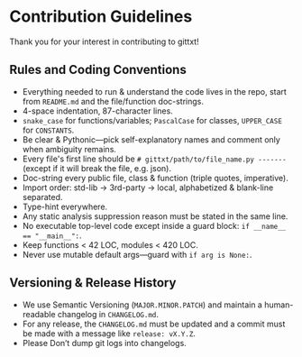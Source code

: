 # Contribution Guidelines

Thank you for your interest in contributing to gittxt!

## Rules and Coding Conventions

* Everything needed to run & understand the code lives in the repo, start from `README.md`
and the file/function doc-strings.
* 4-space indentation, 87-character lines.
* `snake_case` for functions/variables; `PascalCase` for classes, `UPPER_CASE` for `CONSTANTS`.
* Be clear & Pythonic—pick self-explanatory names and comment only when ambiguity remains.
* Every file's first line should be `# gittxt/path/to/file_name.py -------`
(except if it will break the file, e.g. json).
* Doc-string every public file, class & function (triple quotes, imperative).
* Import order: std-lib → 3rd-party → local, alphabetized & blank-line separated.
* Type-hint everywhere.
* Any static analysis suppression reason must be stated in the same line.
* No executable top-level code except inside a guard block: `if __name__ == "__main__":`.
* Keep functions < 42 LOC, modules < 420 LOC.
* Never use mutable default args—guard with `if arg is None:`.

## Versioning & Release History

* We use Semantic Versioning (`MAJOR.MINOR.PATCH`) and maintain a human-readable
changelog in `CHANGELOG.md`.
* For any release, the `CHANGELOG.md` must be updated and a commit must be made with 
a message like `release: vX.Y.Z`.
* Please Don’t dump git logs into changelogs.
